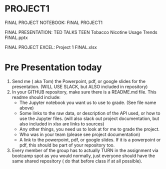# PROJECT1

FINAL PROJECT NOTEBOOK:  FINAL PROJECT1

FINAL PRESENTATION: TED TALKS TEEN Tobacco Nicotine Usage Trends FINAL.pptx

FINAL PROJECT EXCEL:  Project 1 FINAL.xlsx

# Pre Presentation today

1. Send me ( aka Tom) the Powerpoint, pdf, or google slides for the presentation.  (WILL USE SLACK, but ALSO included in repository)
2. In your GITHUB repository, make sure there is a README.md file.  This readme should include:
	* The Jupyter notebook you want us to use to grade.  (See file name above)
	* Some links to the raw data, or description of the API used, or how to use the Jupyter files.  (will also slack out project documentation, but also included in xlsx are links to sources)
	* Any other things, you need us to look at for me to grade the project.
	* Who was in your team  (please see project documentation) 
	* A link to the powerpoint, pdf, or google slides.  If it is a powerpoint or pdf, this should be part of your repository too.
3.	 Every member of the group has to actually TURN in the assignment via bootcamp spot as you would normally, just everyone should have the same shared repository ( do that before class if at all possible).   
